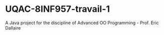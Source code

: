 # UQAC-8INF957-travail-1
A Java project for the discipline of Advanced OO Programming - Prof. Eric Dallaire
